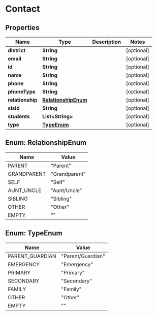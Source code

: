 
# Contact

## Properties
Name | Type | Description | Notes
------------ | ------------- | ------------- | -------------
**district** | **String** |  |  [optional]
**email** | **String** |  |  [optional]
**id** | **String** |  |  [optional]
**name** | **String** |  |  [optional]
**phone** | **String** |  |  [optional]
**phoneType** | **String** |  |  [optional]
**relationship** | [**RelationshipEnum**](#RelationshipEnum) |  |  [optional]
**sisId** | **String** |  |  [optional]
**students** | **List&lt;String&gt;** |  |  [optional]
**type** | [**TypeEnum**](#TypeEnum) |  |  [optional]


<a name="RelationshipEnum"></a>
## Enum: RelationshipEnum
Name | Value
---- | -----
PARENT | &quot;Parent&quot;
GRANDPARENT | &quot;Grandparent&quot;
SELF | &quot;Self&quot;
AUNT_UNCLE | &quot;Aunt/Uncle&quot;
SIBLING | &quot;Sibling&quot;
OTHER | &quot;Other&quot;
EMPTY | &quot;&quot;


<a name="TypeEnum"></a>
## Enum: TypeEnum
Name | Value
---- | -----
PARENT_GUARDIAN | &quot;Parent/Guardian&quot;
EMERGENCY | &quot;Emergency&quot;
PRIMARY | &quot;Primary&quot;
SECONDARY | &quot;Secondary&quot;
FAMILY | &quot;Family&quot;
OTHER | &quot;Other&quot;
EMPTY | &quot;&quot;




